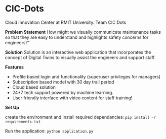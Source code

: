 # CIC-Dots
Cloud Innovation Center at RMIT University.
Team CIC Dots



**Problem Statement**
	How might we visually communicate maintenance tasks so that they are easy to understand and highlights safety concerns for engineers?”



**Solution**
	Solution is an interactive web application that incorporates the concept of Digital Twins to visually assist the engineers and support staff.



**Features**
   - Profile based login and functionality (superuser privileges for managers)
   - Subscription based model with 30 day trail period
   - Cloud based solution​
   - 24*7 tech support powered by machine learning.
   - User friendly interface with video content for staff training!


**Set Up**

create the environment and install required dependancies:
	```
	pip install -r requirements.txt
	```

Run the application:
	```
	python application.py
	```
